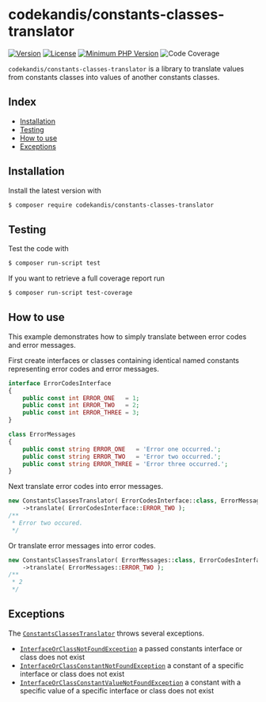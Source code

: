 # codekandis/constants-classes-translator

[![Version][xtlink-version-badge]][srclink-changelog]
[![License][xtlink-license-badge]][srclink-license]
[![Minimum PHP Version][xtlink-php-version-badge]][xtlink-php-net]
![Code Coverage][xtlink-code-coverage-badge]

`codekandis/constants-classes-translator` is a library to translate values from constants classes into values of another constants classes.

## Index

* [Installation](#installation)
* [Testing](#testing)
* [How to use](#how-to-use)
* [Exceptions](#exceptions)

## Installation

Install the latest version with

```bash
$ composer require codekandis/constants-classes-translator
```

## Testing

Test the code with

```bash
$ composer run-script test
```

If you want to retrieve a full coverage report run

```bash
$ composer run-script test-coverage
```

## How to use

This example demonstrates how to simply translate between error codes and error messages.

First create interfaces or classes containing identical named constants representing error codes and error messages.

```php
interface ErrorCodesInterface
{
    public const int ERROR_ONE   = 1;
    public const int ERROR_TWO   = 2;
    public const int ERROR_THREE = 3;
}

class ErrorMessages
{
    public const string ERROR_ONE   = 'Error one occurred.';
    public const string ERROR_TWO   = 'Error two occurred.';
    public const string ERROR_THREE = 'Error three occurred.';
}
```

Next translate error codes into error messages.

```php
new ConstantsClassesTranslator( ErrorCodesInterface::class, ErrorMessages::class )
    ->translate( ErrorCodesInterface::ERROR_TWO );
/**
 * Error two occured.
 */
```

Or translate error messages into error codes.

```php
new ConstantsClassesTranslator( ErrorMessages::class, ErrorCodesInterface::class )
    ->translate( ErrorMessages::ERROR_TWO );
/**
 * 2
 */
```

## Exceptions

The [`ConstantsClassesTranslator`][srclink-ConstantsClassesTranslator] throws several exceptions.

* [`InterfaceOrClassNotFoundException`][xtsrclink-codekandis-types-InterfaceOrClassNotFoundException] a passed constants interface or class does not exist
* [`InterfaceOrClassConstantNotFoundException`][xtsrclink-codekandis-types-InterfaceOrClassConstantNotFoundException] a constant of a specific interface or class does not exist
* [`InterfaceOrClassConstantValueNotFoundException`][xtsrclink-codekandis-types-InterfaceOrClassConstantValueNotFoundException] a constant with a specific value of a specific interface or class does not exist



[xtlink-version-badge]: https://img.shields.io/badge/version-1.1.0-blue.svg
[xtlink-license-badge]: https://img.shields.io/badge/license-MIT-yellow.svg
[xtlink-php-version-badge]: https://img.shields.io/badge/php-%3E%3D%208.4-8892BF.svg
[xtlink-code-coverage-badge]: https://img.shields.io/badge/coverage-100%25-green.svg
[xtlink-php-net]: https://php.net

[srclink-changelog]: ./CHANGELOG.md
[srclink-license]: ./LICENSE
[srclink-ConstantsClassesTranslator]: ./src/ConstantsClassesTranslator.php

[xtsrclink-codekandis-types-InterfaceOrClassNotFoundException]: https://github.com/codekandis/types/blob/1.x/src/InterfaceOrClassNotFoundException.php
[xtsrclink-codekandis-types-InterfaceOrClassConstantNotFoundException]: https://github.com/codekandis/types/blob/1.x/src/InterfaceOrClassConstantNotFoundException.php
[xtsrclink-codekandis-types-InterfaceOrClassConstantValueNotFoundException]: https://github.com/codekandis/types/blob/1.x/src/InterfaceOrClassConstantValueNotFoundException.php
